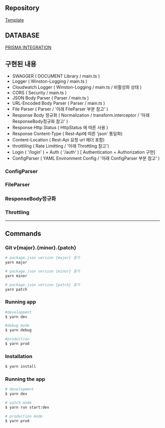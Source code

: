 ## Repository
[Template](https://github.com/caramellateam/NESTJS_BP.git)

## DATABASE

[PRISMA INTEGRATION](https://www.prisma.io/docs/guides)



## 구현된 내용
- SWAGGER ( DOCUMENT Library / main.ts )
- Logger ( Winston-Logging / main.ts )
- Cloudwatch Logger ( Winston-Logging / main.ts / 비활성화 상태 )
- CORS ( Security / main.ts )
- JSON Body Parser ( Parser / main.ts )
- URL-Encoded Body Parser ( Parser / main.ts )
- File Parser ( Parser / '아래 FileParser 부분 참고' )
- Response Body 정규화 ( Normalization / transform.interceptor / '아래 ResponseBody정규화 참고' )
- Response Http Status ( HttpStatus 에 따른 사용 )
- Response Content-Type ( Rest-Api에 따른 'json' 통일화)
- Content-Location ( Rest-Api 요청 url 헤더 포함)
- throttlilng ( Rate Limitting / '아래 Throttling 참고')
- Login ( '/login' ) + Auth ( '/auth' ) [ Authentication + Authorization 구현]
- ConfigParser ( YAML Environment Config / '아래 ConfigParser 부분 참고' )


### ConfigParser


### FileParser


### ResponseBody정규화


### Throttling




---

## Commands

### Git v{major}.{minor}.{patch}
```bash
# package.json version {major} 증가
yarn major

# package.json version {minor} 증가
yarn minor

# package.json version {patch} 증가
yarn patch

```


### Running app
```bash
#development
$ yarn dev

#debug mode
$ yarn debug

#production
$ yarn prod

```


### Installation

```bash
$ yarn install
```

### Running the app
```bash
# development
$ yarn dev

# watch mode
$ yarn run start:dev

# production mode
$ yarn prod
```


